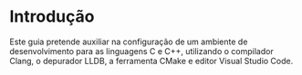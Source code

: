 # Introdução

Este guia pretende auxiliar na configuração de um ambiente de desenvolvimento para as linguagens C e C++, utilizando o compilador Clang, o depurador LLDB, a ferramenta CMake e editor Visual Studio Code.

